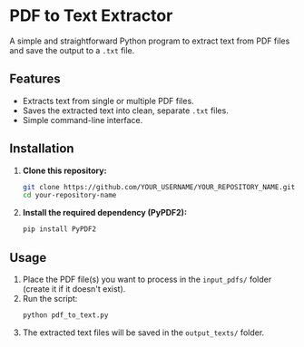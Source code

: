 # PDF to Text Extractor

A simple and straightforward Python program to extract text from PDF files and save the output to a `.txt` file.

## Features

-   Extracts text from single or multiple PDF files.
-   Saves the extracted text into clean, separate `.txt` files.
-   Simple command-line interface.

## Installation

1.  **Clone this repository:**
    ```bash
    git clone https://github.com/YOUR_USERNAME/YOUR_REPOSITORY_NAME.git
    cd your-repository-name
    ```

2.  **Install the required dependency (PyPDF2):**
    ```bash
    pip install PyPDF2
    ```

## Usage

1.  Place the PDF file(s) you want to process in the `input_pdfs/` folder (create it if it doesn't exist).
2.  Run the script:
    ```bash
    python pdf_to_text.py
    ```
3.  The extracted text files will be saved in the `output_texts/` folder.
